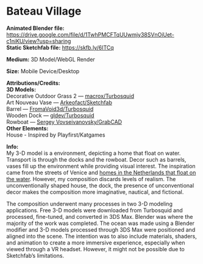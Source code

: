 # Bateau Village

**Animated Blender file:** https://drive.google.com/file/d/1TwhPMCFTqUUwmjy38SVnOiUet-c1niKU/view?usp=sharing <br>
**Static Sketchfab file:** https://skfb.ly/6ITCq

**Medium:** 3D Model/WebGL Render

**Size:** Mobile Device/Desktop 

**Attributions/Credits:**<br>
**3D Models:**<br>
Decorative Outdoor Grass 2 — [macrox/Turbosquid](https://www.turbosquid.com/FullPreview/Index.cfm/ID/869778)<br>
Art Nouveau Vase — [Arkeofact/Sketchfab](https://sketchfab.com/3d-models/vase-art-nouveau-3c548ce890524a9c888270267d4e9efd)<br>
Barrel — [FromaVoid3d/Turbosquid](https://www.turbosquid.com/FullPreview/Index.cfm/ID/1169842)<br>
Wooden Dock — [gldev/Turbosquid](https://www.turbosquid.com/FullPreview/Index.cfm/ID/676898)<br>
Rowboat — [Sergey Vovseivanovsky/GrabCAD](https://grabcad.com/library/old-boats-pack-1)<br>
**Other Elements:**<br>
House - Inspired by Playfirst/Katgames

**Info:**<br>
My 3-D model is a environment, depicting a home that float on water. Transport is through the docks and the rowboat. Decor such as barrels, vases fill up the environment while providing visual interest. 
The inspiration came from the streets of Venice and [homes in the Netherlands that float on the water](https://www.youtube.com/watch?v=Xx80ExUA1Pc). However, my composition discards levels of realism. The unconventionally shaped house, the dock, the presence of unconventional decor makes the composition more imaginative, nautical, and fictional.

The composition underwent many processes in two 3-D modeling applications. Free 3-D models were downloaded from Turbosquid and processed, fine-tuned, and converted in 3DS Max. Blender was where the majority of the work was completed. The ocean was made using a Blender modifier and 3-D models processed through 3DS Max were positioned and aligned into the scene. The intention was to also include materials, shaders, and animation to create a more immersive experience, especially when viewed through a VR headset. However, it might not be possible due to Sketchfab’s limitations. 

